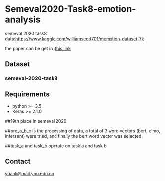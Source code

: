 # Semeval2020-Task8-emotion-analysis
semeval 2020 task8
data:https://www.kaggle.com/williamscott701/memotion-dataset-7k


the paper can be get in :[this link](https://www.aclweb.org/anthology/2020.semeval-1.116.pdf)
## Dataset
### semeval-2020-task8

## Requirements

- python >= 3.5
- Keras >= 2.1.0

##19th place in semeval 2020

##pre_a_b_c is the processing of data, a total of 3 word vectors (bert, elmo, infersent) were tried, and finally the bert word vector was selected


##task_a and task_b operate on task a and task b

## Contact
yuanli@mail.ynu.edu.cn


